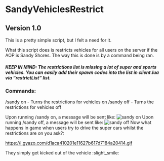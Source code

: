 # SandyVehiclesRestrict

## Version 1.0

This is a pretty simple script, but I felt a need for it.

What this script does is restricts vehicles for all users on the server if the AOP is Sandy Shores. The way this is done is by a command being ran.

##### KEEP IN MIND: The restrictions list is missing a lot of super and sports vehicles. You can easily add their spawn codes into the list in client.lua via “restrictList” list.

### Commands:
/sandy on - Turns the restrictions for vehicles on
/sandy off - Turns the restrictions for vehicles off

Upon running /sandy on, a message will be sent like:
![sandy on](https://i.gyazo.com/41007ac9017291a2785c082a27882bda.png)
Upon running /sandy off, a message will be sent like:
![sandy off](https://i.gyazo.com/3d65d82458daab2698005cad83d4de65.png)
Now what happens in game when users try to drive the super cars whilst the restrictions are on you ask?:

https://i.gyazo.com/d1aca410201e11627b617d7184a20414.gif

They simply get kicked out of the vehicle :slight_smile:
